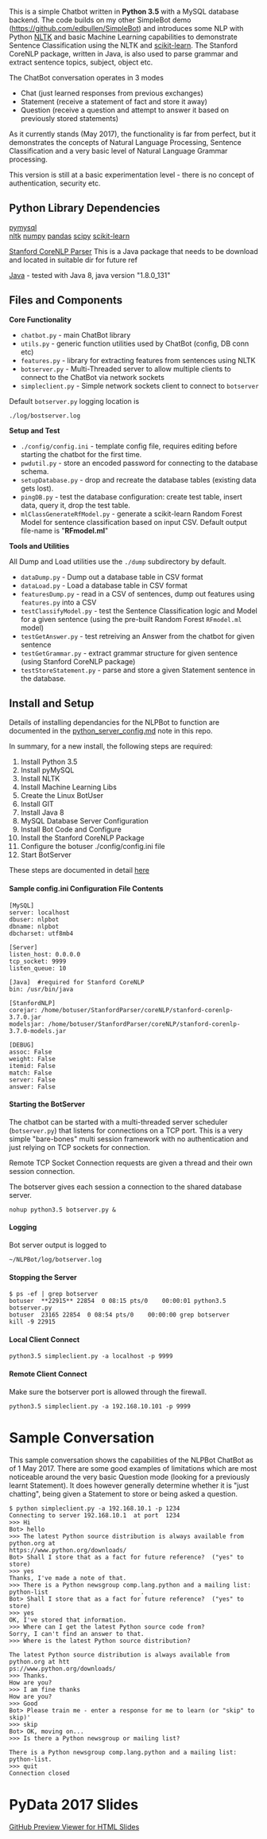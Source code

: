 This is a simple Chatbot written in **Python 3.5** with a MySQL database backend.  The code builds on my other SimpleBot demo (https://github.com/edbullen/SimpleBot) and introduces some NLP with Python [NLTK](http://www.nltk.org/) and basic Machine Learning capabilities to demonstrate Sentence Classification using the NLTK and [scikit-learn](http://scikit-learn.org/stable/).  The Stanford CoreNLP package, written in Java, is also used to parse grammar and extract sentence topics, subject, object etc.

The ChatBot conversation operates in 3 modes
+ Chat  (just learned responses from previous exchanges)
+ Statement (receive a statement of fact and store it away)
+ Question (receive a question and attempt to answer it based on previously stored statements)

As it currently stands (May 2017), the functionality is far from perfect, but it demonstrates the concepts of Natural Language Processing, Sentence Classification and a very basic level of Natural Language Grammar processing. 

This version is still at a basic experimentation level - there is no concept of authentication, security etc.

## Python Library Dependencies ##

[pymysql](http://pymysql.readthedocs.io/en/latest/)  
[nltk](http://www.nltk.org/install.html)
[numpy](http://www.numpy.org/)
[pandas](http://pandas.pydata.org/)
[scipy](https://www.scipy.org/)
[scikit-learn](http://scikit-learn.org/stable/)


[Stanford CoreNLP Parser](https://stanfordnlp.github.io/CoreNLP/) This is a Java package that needs to be download and located in suitable dir for future ref

[Java](https://java.com/en/download/help/linux_x64rpm_install.xml) - tested with Java 8, java version "1.8.0_131"
 
  

## Files and Components ##


**Core Functionality**
+ `chatbot.py` - main ChatBot library 
+ `utils.py` - generic function utilities used by ChatBot (config, DB conn etc) 
+ `features.py` - library for extracting features from sentences using NLTK
+ `botserver.py` - Multi-Threaded server to allow multiple clients to connect to the ChatBot via network sockets
+ `simpleclient.py` - Simple network sockets client to connect to `botserver`

Default `botserver.py` logging location is 
```
./log/bostserver.log
```

**Setup and Test**
+ `./config/config.ini` - template config file, requires editing before starting the chatbot for the first time. 
+ `pwdutil.py` - store an encoded password for connecting to the database schema.
+ `setupDatabase.py` - drop and recreate the database tables (existing data gets lost).
+ `pingDB.py` - test the database configuration: create test table, insert data,  query it, drop the test table.
+ `mlClassGenerateRfModel.py` - generate a scikit-learn Random Forest Model for sentence classification based on input CSV.  Default output file-name is "**RFmodel.ml**" 

**Tools and Utilities**  

All Dump and Load utilities use the 
```./dump```
subdirectory by default.
+ `dataDump.py` - Dump out a database table in CSV format
+ `dataLoad.py` - Load a database table in CSV format
+ `featuresDump.py` - read in a CSV of sentences, dump out features using `features.py` into a CSV
+ `testClassifyModel.py` - test the Sentence Classification logic and Model for a given sentence (using the pre-built Random Forest `RFmodel.ml` model)
+ `testGetAnswer.py` - test retreiving an Answer from the chatbot for given sentence
+ `testGetGrammar.py` - extract grammar structure for given sentence (using Stanford CoreNLP package)
+ `testStoreStatement.py` - parse and store a given Statement sentence in the database.

## Install and Setup ##

Details of installing dependancies for the NLPBot to function are documented in the [python_server_config.md](./python_server_config.md) note in this repo.

In summary, for a new install, the following steps are required:
1. Install Python 3.5
2. Install pyMySQL 
3. Install NLTK
4. Install Machine Learning Libs
5. Create the Linux BotUser
6. Install GIT
7. Install Java 8
8. MySQL Database Server Configuration
9. Install Bot Code and Configure
10. Install the Stanford CoreNLP Package
11. Configure the botuser ./config/config.ini file
12. Start BotServer

These steps are documented in detail [here](./python_server_config.md)

#### Sample config.ini Configuration File Contents ####
```
[MySQL]
server: localhost
dbuser: nlpbot
dbname: nlpbot
dbcharset: utf8mb4

[Server]
listen_host: 0.0.0.0
tcp_socket: 9999
listen_queue: 10

[Java]  #required for Stanford CoreNLP
bin: /usr/bin/java

[StanfordNLP]
corejar: /home/botuser/StanfordParser/coreNLP/stanford-corenlp-3.7.0.jar
modelsjar: /home/botuser/StanfordParser/coreNLP/stanford-corenlp-3.7.0-models.jar

[DEBUG]
assoc: False
weight: False
itemid: False
match: False
server: False
answer: False
```

#### Starting the BotServer ####
The chatbot can be started with a multi-threaded server scheduler (`botserver.py`) that listens for connections on a TCP port. This is a very simple "bare-bones" multi session framework with no authentication and just relying on TCP sockets for connection.

Remote TCP Socket Connection requests are given a thread and their own session connection.

The botserver gives each session a connection to the shared database server.

```
nohup python3.5 botserver.py &
```

#### Logging ####
Bot server output is logged to
```
~/NLPBot/log/botserver.log
```
#### Stopping the Server ####
```
$ ps -ef | grep botserver
botuser  **22915** 22854  0 08:15 pts/0    00:00:01 python3.5 botserver.py
botuser  23165 22854  0 08:54 pts/0    00:00:00 grep botserver
kill -9 22915
```
#### Local Client Connect #####
```
python3.5 simpleclient.py -a localhost -p 9999
```
#### Remote Client Connect #####

Make sure the botserver port is allowed through the firewall.
```
python3.5 simpleclient.py -a 192.168.10.101 -p 9999
```

# Sample Conversation #
This sample conversation shows the capabilities of the NLPBot ChatBot as of 1 May 2017.  There are some good examples of limitations which are most noticeable around the very basic Question mode (looking for a previously learnt Statement).  It does however generally determine whether it is "just chatting", being given a Statement to store or being asked a question. 

```
$ python simpleclient.py -a 192.168.10.1 -p 1234
Connecting to server 192.168.10.1  at port  1234
>>> Hi
Bot> hello
>>> The latest Python source distribution is always available from python.org at                           https://www.python.org/downloads/
Bot> Shall I store that as a fact for future reference?  ("yes" to store)
>>> yes
Thanks, I've made a note of that.
>>> There is a Python newsgroup comp.lang.python and a mailing list: python-list                          .
Bot> Shall I store that as a fact for future reference?  ("yes" to store)
>>> yes
OK, I've stored that information.
>>> Where can I get the latest Python source code from?
Sorry, I can't find an answer to that.
>>> Where is the latest Python source distribution?

The latest Python source distribution is always available from python.org at htt                          ps://www.python.org/downloads/
>>> Thanks.
How are you?
>>> I am fine thanks
How are you?
>>> Good
Bot> Please train me - enter a response for me to learn (or "skip" to skip)'
>>> skip
Bot> OK, moving on...
>>> Is there a Python newsgroup or mailing list?

There is a Python newsgroup comp.lang.python and a mailing list: python-list.
>>> quit
Connection closed
```

# PyData 2017 Slides #
[GitHub Preview Viewer for HTML Slides](http://htmlpreview.github.io/?https://github.com/edbullen/NLPBot/blob/master/slides/slides.html)